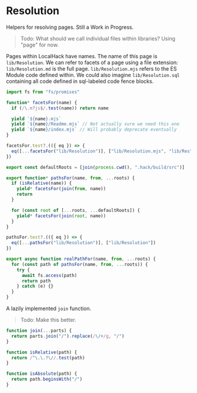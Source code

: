 # Resolution

Helpers for resolving pages. Still a Work in Progress.

> Todo: What should we call individual files within libraries? Using "page" for
> now.

Pages within LocalHack have names. The name of this page is `lib/Resolution`. We
can refer to facets of a page using a file extension: `lib/Resolution.md` is the
full page. `lib/Resolution.mjs` refers to the ES Module code defined within. We
could also imagine `lib/Resolution.sql` containing all code defined in
sql-labeled code fence blocks.

```mjs
import fs from "fs/promises"
```

```mjs
function* facetsFor(name) {
  if (/\.m?js$/.test(name)) return name

  yield `${name}.mjs`
  yield `${name}/Readme.mjs` // Not actually sure we need this one
  yield `${name}/index.mjs` // Will probably deprecate eventually
}

facetsFor.test?.(({ eq }) => {
  eq([...facetsFor("lib/Resolution")], ["lib/Resolution.mjs", "lib/Res"])
})
```

```mjs
export const defaultRoots = [join(process.cwd(), ".hack/build/src")]

export function* pathsFor(name, from, ...roots) {
  if (isRelative(name)) {
    yield* facetsFor(join(from, name))
    return
  }

  for (const root of [...roots, ...defaultRoots]) {
    yield* facetsFor(join(root, name))
  }
}

pathsFor.test?.(({ eq }) => {
  eq([...pathsFor("lib/Resolution")], ["lib/Resolution"])
})
```

```mjs
export async function realPathFor(name, from, ...roots) {
  for (const path of pathsFor(name, from, ...roots)) {
    try {
      await fs.access(path)
      return path
    } catch (e) {}
  }
}
```

A lazily implemented `join` function.

> Todo: Make this better.

```mjs
function join(...parts) {
  return parts.join("/").replace(/\/+/g, "/")
}

function isRelative(path) {
  return /^\.\.?\//.test(path)
}

function isAbsolute(path) {
  return path.beginsWith("/")
}
```
